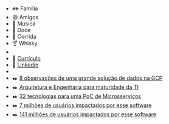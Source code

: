 
- :family: Família
- :smile: Amigos
- :musical_note: Música
- :chocolate_bar: Doce
- :running: Corrida
- :cocktail: Whisky
-
- :bookmark_tabs: [Currículo](https://jdsc.me/cv.pdf)
- :bookmark_tabs: [Linkedin](https://www.linkedin.com/in/jdscme/)
-
- :black_nib: [8 observações de uma grande solução de dados na GCP]((https://jdsc.me/8-gcp/))
- :black_nib: [Arquitetura e Engenharia para maturidade da TI]((https://jdsc.me/mat/))
- :black_nib: [32 tecnologias para uma PoC de Microsserviços](https://jdsc.me/ms-poc/)
- :black_nib: [7 milhões de usuários impactados por esse software](https://jdsc.me/7m/)
- :black_nib: [141 milhões de usuários impactados por esse software](https://jdsc.me/141m/)
